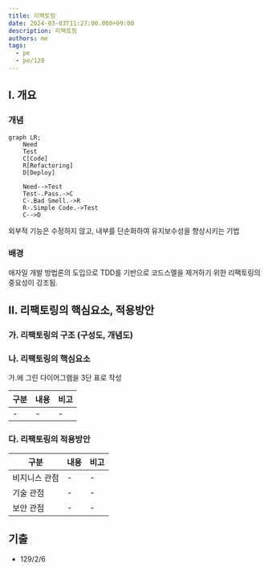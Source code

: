 ```yaml
---
title: 리팩토링
date: 2024-03-03T11:27:00.000+09:00
description: 리팩토링
authors: me
tags:
  - pe
  - pe/129
---
```


## I. 개요

### 개념

```mermaid
graph LR;
    Need
    Test
    C[Code]
    R[Refactoring]
    D[Deploy]

    Need-->Test
    Test-.Pass.->C
    C-.Bad Smell.->R
    R-.Simple Code.->Test
    C-->D
```

외부적 기능은 수정하지 않고, 내부를 단순화하여 유지보수성을 향상시키는 기법

### 배경

애자일 개발 방법론의 도입으로 TDD를 기반으로 코드스멜을 제거하기 위한 리팩토링의 중요성이 강조됨.

## II. 리팩토링의 핵심요소, 적용방안

### 가. 리팩토링의 구조 (구성도, 개념도)

### 나. 리팩토링의 핵심요소

가.에 그린 다이어그램을 3단 표로 작성

| 구분 | 내용 | 비고 |
| ---- | ---- | ---- |
| -    | -    | -    |

### 다. 리팩토링의 적용방안

| 구분          | 내용 | 비고 |
| ------------- | ---- | ---- |
| 비지니스 관점 | -    | -    |
| 기술 관점     | -    | -    |
| 보안 관점     | -    | -    |

## 기출

- 129/2/6
